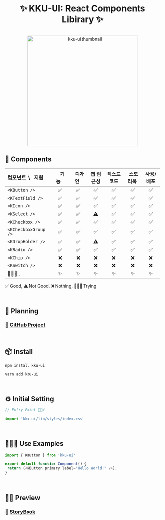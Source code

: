 <h1 align="center">✨ KKU-UI: React Components Libirary ✨</h1>

<br>

<div align="center">
  <img width="360" height="360" src="https://github.com/macjjuni/kku-ui/assets/38034518/9b93b70e-a5d5-4d5e-8794-e4b206bff57a" alt="kku-ui thumbnail" >
</div>

## 🎁 Components

| 컴포넌트&nbsp; \ &nbsp; 지원 |&nbsp;&nbsp;&nbsp;기능&nbsp;&nbsp;&nbsp;|&nbsp;&nbsp;디자인&nbsp;&nbsp;| 웹 접근성 |테스트 코드|&nbsp;스토리북&nbsp;| 사용/배포 |
|:-----------------------|:---:|:---:|:-----------------:|:----:|:---:|:-----:|
| `<KButton />`          |✅|✅|✅|✅|✅|✅|
| `<KTextField /> `      |✅|✅|✅|✅|✅|✅|
| `<KIcon />`            |✅|✅|✅|✅|✅|✅|
| `<KSelect />`          |✅|✅|⚠️|✅|✅|✅|
| `<KCheckbox />`        |✅|✅|✅|✅|✅|✅|
| `<KCheckboxGroup />`   |✅|✅|✅|✅|✅|✅|
| `<KDropHolder />`      |✅|✅|⚠️|✅|✅|✅|
| `<KRadio />`           |✅|✅|✅|✅|✅|✅|
| `<KChip />`            |❌|❌|❌|❌|❌|❌|
| `<KSwitch />`          |❌|❌|❌|❌|❌|❌|
| 🏃🏻‍♂️..              |✨|✨|✨|✨|✨|  ✨|

✅ Good, ⚠️ Not Good, ❌ Nothing, 🧑🏻‍💻 Trying 

<br>

## 📆 Planning

### 📌 <a href="https://github.com/users/macjjuni/projects/1/views/1" target="_blank" >GitHub Project</a>

<br>

## 📦 Install
```
npm install kku-ui
```
```
yarn add kku-ui
```

<br>

## ⚙️ Initial Setting
```typescript
// Entry Point 🏃🏻‍♂️

import 'kku-ui/lib/styles/index.css'
```

<br>

## 🧑🏻‍💻 Use Examples

```typescript
import { KButton } from 'kku-ui'

export default function Component() {
 return (<KButton primary label="Hello World!" />);
} 
```

<br>

## 🕺🏻 Preview

###  🔗 [StoryBook](https://macjjuni.github.io/kku-ui)



